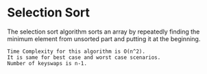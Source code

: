 # Selection Sort  

The selection sort algorithm sorts an array by repeatedly finding the minimum element from unsorted part and putting it at the beginning.  

    Time Complexity for this algorithm is O(n^2).   
    It is same for best case and worst case scenarios.     
    Number of keyswaps is n-1.  
